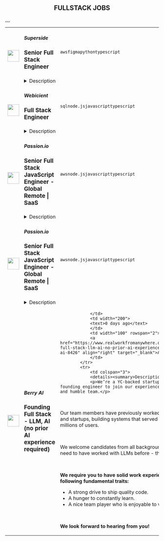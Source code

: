 <div align="center"><h2>FULLSTACK JOBS</h2></div><table><tr>
                <td width="100" height="100" rowspan="2">
                    <img src="https://avatars.githubusercontent.com/u/90309582?s=200&v=4" width="38px" height="auto">
                </td>
                <td width="300">
                    <h5>Superside</h5>
                    <h3>Senior Full Stack Engineer</h3>
                </td>
                <td width="300">
                    <code>aws</code><code>figma</code><code>python</code><code>typescript</code>
                </td>
                <td width="200">
                <text>0 days ago</text>
                </td>
                <td width="100" rowspan="2">
                <a href="https://www.realworkfromanywhere.com/jobs/senior-full-stack-engineer-superside-1800" align="right" target="_blank">Apply</a>
                </td>
            </tr>
            <tr>
                <td colspan="3">
                <details><summary>Description</summary>
                <div><span style="font-size: 10.5pt;">At Superside, we’re rethinking how creative work gets done. From automating design production to scaling product photography and digital assets, we help top global brands create faster, smarter, and at scale.</span></div><div><br></div><div><span style="font-size: 10.5pt;">As a </span><b style="font-size: 10.5pt;">Senior Full Stack Engineer</b><span style="font-size: 10.5pt;"> on our AI Consulting team, you’ll build the tools that power this transformation. You’ll design, prototype, and deploy AI-powered automation solutions that integrate LLMs, text-to-image, and text-to-voice models directly into creative workflows. This role is hands-on, highly collaborative, and designed for someone eager to push the boundaries of what’s possible at the intersection of AI and creativity.</span></div><div><span style="font-size: 10.5pt;">At Superside, we’re rethinking how creative work gets done. From automating design production to scaling product photography and digital assets, we help top global brands create faster, smarter, and at scale.</span></div><div><br></div><div><span style="font-size: 10.5pt;">As a </span><b style="font-size: 10.5pt;">Senior Full Stack Engineer</b><span style="font-size: 10.5pt;"> on our AI Consulting team, you’ll build the tools that power this transformation. You’ll design, prototype, and deploy AI-powered automation solutions that integrate LLMs, text-to-image, and text-to-voice models directly into creative workflows. This role is hands-on, highly collaborative, and designed for someone eager to push the boundaries of what’s possible at the intersection of AI and creativity.</span></div><h3>What you’ll do</h3><li>Develop and deploy AI-powered automation tools that streamline creative production for enterprise teams.</li><li>Translate customer needs into scalable technical solutions by collaborating closely with stakeholders.</li><li>Integrate AI models (LLMs, text-to-image, text-to-voice) into production-ready creative tools.</li><li>Build and optimize microservice-based software architectures for scalability and efficiency.</li><li>Prototype quickly, then refine proof-of-concepts into robust production applications.</li><li>Collaborate with AI engineers, designers, and product managers to ensure seamless user experiences in tools like Figma and Adobe Suite.</li><li>Identify opportunities to automate workflows and drive efficiency through innovative AI solutions.</li><h3>What you’ll need to succeed</h3><li>4+ years of professional experience developing enterprise-grade software in fast-paced environments (startup, scaleup, or consulting).</li><li>Strong full-stack development experience with <b>TypeScript</b>; experience with React and/or Python is a plus.</li><li>Familiarity with <b>AWS services</b> such as S3, RDS, and Lambda.</li><li>Hands-on experience integrating AI APIs (e.g., OpenAI, Fal.ai).</li><li>Ability to move quickly from prototypes to production-ready solutions.</li><li>Experience with creative tool integrations (Figma, Adobe Suite APIs) is a strong plus.</li><li>Excellent English communication skills for both technical and customer-facing collaboration.</li><li>Curiosity, adaptability, and a passion for building AI-powered products that redefine creative workflows.</li>
                </details>
                </td>
            </tr>,<tr>
                <td width="100" height="100" rowspan="2">
                    <img src="https://remotive.com/job/2047140/logo" width="38px" height="auto">
                </td>
                <td width="300">
                    <h5>Webicient</h5>
                    <h3>Full Stack Engineer</h3>
                </td>
                <td width="300">
                    <code>sql</code><code>node.js</code><code>javascript</code><code>typescript</code>
                </td>
                <td width="200">
                <text>0 days ago</text>
                </td>
                <td width="100" rowspan="2">
                <a href="https://www.realworkfromanywhere.com/jobs/full-stack-engineer-webicient-9471" align="right" target="_blank">Apply</a>
                </td>
            </tr>
            <tr>
                <td colspan="3">
                <details><summary>Description</summary>
                <p>We’re seeking a <strong>Senior Full-Stack Engineer</strong> to build and enhance our AI-powered contract management and financial analytics platform. You’ll work on complex technical challenges, implement sophisticated features, and contribute to a scalable multi-tenant SaaS application.</p>
<p><strong> </strong></p>
<div class="h1"><strong>Requirements to apply:</strong></div>
<ul style="">
<li style="">Working timezone: GMT ±4 (You must be ok working GMT +2 hours)</li>
<li style="">High Speed Internet (min 50/50 mbps)</li>
<li style="">HD Web camera</li>
<li style="">Proper headset and microphone</li>
</ul>
<p> </p>
<hr>
<div class="h2">Technical Responsibilities</div>
<div class="h3"> </div>
<div class="h3">Full-Stack Development</div>
<ul style="">
<li style="">
<p>Build complex multi-tenant SaaS features with proper data isolation</p>
</li>
<li style="">
<p>Develop AI-powered document processing workflows and integrations</p>
</li>
<li style="">
<p>Create financial dashboards and advanced reporting systems</p>
</li>
<li style="">
<p>Implement third-party integrations with accounting and payment platforms</p>
</li>
</ul>
<div class="h3">Engineering Excellence</div>
<ul style="">
<li style="">
<p>Write high-quality, maintainable code with comprehensive testing</p>
</li>
<li style="">
<p>Optimize database performance and design efficient schemas</p>
</li>
<li style="">
<p>Build scalable APIs and robust backend services</p>
</li>
<li style="">
<p>Develop responsive, modern UIs with excellent user experience</p>
</li>
</ul>
<p> </p>
<p> </p>
<hr>
<div class="h2">Technical Requirements</div>
<div class="h3">Core Skills</div>
<ul style="">
<li style="">
<p>5+ years full-stack development experience</p>
</li>
<li style="">
<p>Advanced proficiency in JavaScript/TypeScript and modern frameworks</p>
</li>
<li style="">
<p>Strong database skills with SQL and schema design</p>
</li>
<li style="">
<p>API development experience (REST/GraphQL)</p>
</li>
<li style="">
<p>Multi-tenant architecture understanding and implementation</p>
</li>
</ul>
<p> </p>
<div class="h3">Specialized Experience</div>
<ul style="">
<li style="">
<p>AI/ML API integration (OpenAI, Claude, etc.)</p>
</li>
<li style="">
<p>Document processing and file handling workflows</p>
</li>
<li style="">
<p>Financial calculations and business logic implementation</p>
</li>
<li style="">
<p>Enterprise integrations and webhook systems</p>
</li>
<li style="">
<p>Background processing and job queue management</p>
</li>
</ul>
<p> </p>
<div class="h3">Technical Stack</div>
<ul style="">
<li style="">
<p><strong>Frontend:</strong> React, Next.js, TypeScript, modern CSS frameworks</p>
</li>
<li style="">
<p><strong>Backend:</strong> Node.js, TypeScript, PostgreSQL, ORM libraries</p>
</li>
<li style="">
<p><strong>Integration:</strong> REST APIs, webhooks, OAuth flows</p>
</li>
<li style="">
<p><strong>Testing:</strong> Unit, integration, and end-to-end testing</p>
</li>
<li style="">
<p><strong>DevOps:</strong> Git workflows, CI/CD, deployment processes</p>
</li>
</ul>
<p> </p>
<p> </p>
<hr>
<div class="h2">What You’ll Build</div>
<ul style="">
<li style="">
<p>Sophisticated contract analysis features using AI</p>
</li>
<li style="">
<p>Complex pricing and financial calculation engines</p>
</li>
<li style="">
<p>Real-time data synchronization between multiple systems</p>
</li>
<li style="">
<p>Advanced UI components for data visualization and management</p>
</li>
<li style="">
<p>Scalable backend services handling high-volume document processing</p>
</li>
</ul>
<p> </p>
<p> </p>
<hr>
<div class="h2">Ideal Candidate</div>
<ul style="">
<li style="">
<p>Senior-level expertise in full-stack web development</p>
</li>
<li style="">
<p>Problem-solving skills for complex technical challenges</p>
</li>
<li style="">
<p>Experience with AI/ML integration in production applications</p>
</li>
<li style="">
<p>Financial or FinTech background preferred</p>
</li>
<li style="">
<p>Quality-focused with strong testing and debugging skills</p>
</li>
<li style="">
<p>Experience with n8n or other automation tools</p>
</li>
</ul>
<p> </p>
<p> </p>
<hr>
<div class="h2">Join Us</div>
<p>If you think you got what it takes, feel free to join us!</p>
<img src="https://remotive.com/job/track/2047140/blank.gif?source=public_api" alt=""/>
                </details>
                </td>
            </tr>,<tr>
                <td width="100" height="100" rowspan="2">
                    <img src="https://cdn.prod.website-files.com/606317d685e6b189218df406/609bf3658d09c6f57e1ddddb_WebClip.png" width="38px" height="auto">
                </td>
                <td width="300">
                    <h5>Passion.io</h5>
                    <h3>Senior Full Stack JavaScript Engineer - Global Remote | SaaS</h3>
                </td>
                <td width="300">
                    <code>aws</code><code>node.js</code><code>javascript</code><code>typescript</code>
                </td>
                <td width="200">
                <text>0 days ago</text>
                </td>
                <td width="100" rowspan="2">
                <a href="https://www.realworkfromanywhere.com/jobs/senior-full-stack-javascript-engineer-global-remote-saas-passion-io-195" align="right" target="_blank">Apply</a>
                </td>
            </tr>
            <tr>
                <td colspan="3">
                <details><summary>Description</summary>
                <h3>&lt;/&gt; Build the Future - Power Full Stack Experiences (and explore AI along the way!)</h3><p></p><p></p><h3>Do you…..</h3><p></p><p>💭dream in code</p><p><strong>{JS} </strong>speak fluent JavaScript</p><p>🤖tinker with AI projects just for fun?</p><p></p><p></p><p>At Passion.io, we empower creators to launch impactful mobile apps that change lives. We’re on a mission to build game-changing experiences, and we need a <strong>Senior Full Stack JavaScript Engineer</strong> who can <strong>thrive across the stack</strong> while exploring the next generation of tech, <strong>including AI-driven features.</strong></p><p></p><p></p><p>We’re looking for a world-class engineer who’s equally comfortable in the <strong>frontend</strong> and <strong>backend</strong>, with a product mindset that goes beyond code. If you’re excited about designing beautiful, high-performing applications and shaping scalable, resilient backends, all while having the opportunity to get hands-on with AI-powered development - this is your moment! 👊<br><br></p><h3> <br>What You Can Expect ⚙️</h3><p>Imagine joining a team where your skills shape <strong>both the look and the logic</strong> of cutting-edge applications. You’ll…</p><p><br></p><ul> <li> <strong>Full Stack Ownership:</strong> Build and maintain scalable web and mobile apps with <strong>React, React Native, Node.js, and GraphQL.</strong> </li> <li> <strong>Create end-to-end solutions from</strong> designing and optimizing backend services, APIs, and microservices to contributing to the Craft of intuitive, pixel-perfect User Interfaces that perform beautifully on Web, iOS, and Android.</li> <li> <strong>AI-Powered Features</strong> <em>(Optional, but exciting!)</em>: Collaborate on the design and implementation of AI-driven features using APIs like OpenAI or Gemini. </li> <li> <strong>Infrastructure Impact</strong>: Work with AWS to keep our systems secure, scalable, and lightning-fast.</li> <li> <strong>Code Quality &amp; Performance</strong>: Improve- and keep our codebase clean, efficient, and easy to build on. </li> <li> <strong>Mentorship &amp; Innovation:</strong> Share your expertise, guide junior engineers, and bring your freshest ideas to the table.</li> </ul><p><strong>Requirements</strong></p><h3>What We’re Looking For 🔍</h3><p></p><p>Are you the frontend innovator we’ve been searching for?</p><p></p><p>✅ <strong>Must-Have Experience:</strong></p><ul> <li>5+ years in JavaScript development (<strong>React, TypeScript, Node.js</strong>, and <strong>React Native </strong>expertise)</li> <li>Proven experience in <strong>full stack</strong> development - building both frontend and backend systems</li> <li>Some exposure to AI-powered tools, APIs, or projects (commercial or personal)</li> <li>GraphQL proficiency</li> <li>Solid understanding of microservices architecture</li> <li>Product Mindset: you think about the why behind the code<br><br> </li> </ul><p>🤩 <strong>Bonus Points (bring these and we’ll be </strong><em><strong>extra</strong></em><strong> hyped!)</strong></p><ul> <li>Experience building AI models or advanced AI features</li> <li>Strong AWS and infrastructure skills</li> <li>Experience with basic DevOps (CI/CD, monitoring, or deployment pipelines).</li> <li>A sharp design intuition with an eye for UX/UI polish</li> </ul><p><strong>Benefits</strong></p><h3> <strong>❤️ The Passion.io Experience: What We Do &amp; How We Work</strong><br> </h3><p>At Passion.io, we’re on a mission to empower creators to build and monetize their own mobile apps - without coding.&nbsp; Our platform lets 15,000+ creators launch their own mobile apps and teach their passion - no code, no hassle, just impact. Over 200,000 users (and counting!) are learning through the apps they’ve built.&nbsp; You’ll be working inside a fast-moving, fully remote team that’s passionate about creator economy, product-led growth, and helping people succeed.<br></p><p><strong>Here’s what makes working with us, well... kinda awesome 🤩<br></strong></p><p></p><p>🌍 <strong>Remote-First</strong> - Work from anywhere in the world!<br>✈️ <strong>Global Gatherings</strong> - We meet in epic locations (think: Croatia, Portugal, Greece).<br>📈 <strong>Career Growth</strong> - We invest in YOU with coaching, training, and conferences.<br>⚡ <strong>Creative Freedom</strong> - Your ideas shape the product. Your code powers the experience.<br>🖥️ <strong>Tech Gear Budget </strong>- Get the setup you need to create at your best.<br>🏝️ <strong>Time Off That Counts</strong> - 24 paid vacation days + 10 "Celebration Leave" days for holidays that actually matter to you.<br>👶 <strong>Paid Parental Leave </strong>- Because family first, always.<br> </p><h3>What your hiring journey looks like ⛵</h3><p></p><p>We’re excited to share the path you'll take as you explore this opportunity with us. We respect your time and skills, so our process is streamlined and engaging - Here’s what your adventure will look like:</p><ul> <li> <strong>Initial Discovery: </strong>A quick discovery call with Monique, our Sr. Talent Manager, to align expectations.</li> <li> <strong>Showcase Your Skills: </strong>A live coding challenge where you'll demonstrate your expertise and problem-solving skills in a practical setting.</li> <li> <strong>Deep Dive: </strong>A technical discussion with our Principal Engineer, Darko, where you'll explore AI implementations and architectural decisions.</li> <li> <strong>Vision Alignment:</strong> A final conversation with our Head of Engineering, Nuno, to ensure that your vision and our mission align perfectly.</li> </ul><p></p><p>👇 Ready to build the future (and your future) with us?</p><p>Whether you’re AI-experienced or AI-curious, if you’ve got full stack firepower and a product-focused mind, we want to hear from you!<br><br></p><p>Hit APPLY and let’s shape what’s next together! 🚀<br><br></p><p>___________________________________________________________________________________________________</p><p></p><p>Privacy Notice:</p><p><a href="https://passion.io/privacy-policy" rel="nofollow noreferrer noopener" class="external">Here’s</a> a link to our privacy policy. In this policy, you will find information about our compliance with GDPR (data protection law.) You can find how to send us a request to let you access your data that we have collected, request us to delete your data, correct any inaccuracies or restrict our processing of your data. All questions, comments and requests regarding this Privacy Notice should be addressed to recruiting@passion.io</p><p></p><p></p>
                </details>
                </td>
            </tr>,<tr>
                <td width="100" height="100" rowspan="2">
                    <img src="https://cdn.prod.website-files.com/606317d685e6b189218df406/609bf3658d09c6f57e1ddddb_WebClip.png" width="38px" height="auto">
                </td>
                <td width="300">
                    <h5>Passion.io</h5>
                    <h3>Senior Full Stack JavaScript Engineer - Global Remote | SaaS</h3>
                </td>
                <td width="300">
                    <code>aws</code><code>node.js</code><code>javascript</code><code>typescript</code>
                </td>
                <td width="200">
                <text>0 days ago</text>
                </td>
                <td width="100" rowspan="2">
                <a href="https://www.realworkfromanywhere.com/jobs/senior-full-stack-javascript-engineer-global-remote-saas-passion-io-4983" align="right" target="_blank">Apply</a>
                </td>
            </tr>
            <tr>
                <td colspan="3">
                <details><summary>Description</summary>
                <h3>&lt;/&gt; Build the Future - Power Full Stack Experiences (and explore AI along the way!)</h3><p></p><p></p><h3>Do you…..</h3><p></p><p>💭dream in code</p><p><strong>{JS} </strong>speak fluent JavaScript</p><p>🤖tinker with AI projects just for fun?</p><p></p><p></p><p>At Passion.io, we empower creators to launch impactful mobile apps that change lives. We’re on a mission to build game-changing experiences, and we need a <strong>Senior Full Stack JavaScript Engineer</strong> who can <strong>thrive across the stack</strong> while exploring the next generation of tech, <strong>including AI-driven features.</strong></p><p></p><p></p><p>We’re looking for a world-class engineer who’s equally comfortable in the <strong>frontend</strong> and <strong>backend</strong>, with a product mindset that goes beyond code. If you’re excited about designing beautiful, high-performing applications and shaping scalable, resilient backends, all while having the opportunity to get hands-on with AI-powered development - this is your moment! 👊<br><br></p><h3> <br>What You Can Expect ⚙️</h3><p>Imagine joining a team where your skills shape <strong>both the look and the logic</strong> of cutting-edge applications. You’ll…</p><p><br></p><ul> <li> <strong>Full Stack Ownership:</strong> Build and maintain scalable web and mobile apps with <strong>React, React Native, Node.js, and GraphQL.</strong> </li> <li> <strong>Create end-to-end solutions from</strong> designing and optimizing backend services, APIs, and microservices to contributing to the Craft of intuitive, pixel-perfect User Interfaces that perform beautifully on Web, iOS, and Android.</li> <li> <strong>AI-Powered Features</strong> <em>(Optional, but exciting!)</em>: Collaborate on the design and implementation of AI-driven features using APIs like OpenAI or Gemini. </li> <li> <strong>Infrastructure Impact</strong>: Work with AWS to keep our systems secure, scalable, and lightning-fast.</li> <li> <strong>Code Quality &amp; Performance</strong>: Improve- and keep our codebase clean, efficient, and easy to build on. </li> <li> <strong>Mentorship &amp; Innovation:</strong> Share your expertise, guide junior engineers, and bring your freshest ideas to the table.</li> </ul><p><strong>Requirements</strong></p><h3>What We’re Looking For 🔍</h3><p></p><p>Are you the frontend innovator we’ve been searching for?</p><p></p><p>✅ <strong>Must-Have Experience:</strong></p><ul> <li>5+ years in JavaScript development (<strong>React, TypeScript, Node.js</strong>, and <strong>React Native </strong>expertise)</li> <li>Proven experience in <strong>full stack</strong> development - building both frontend and backend systems</li> <li>Some exposure to AI-powered tools, APIs, or projects (commercial or personal)</li> <li>GraphQL proficiency</li> <li>Solid understanding of microservices architecture</li> <li>Product Mindset: you think about the why behind the code<br><br> </li> </ul><p>🤩 <strong>Bonus Points (bring these and we’ll be </strong><em><strong>extra</strong></em><strong> hyped!)</strong></p><ul> <li>Experience building AI models or advanced AI features</li> <li>Strong AWS and infrastructure skills</li> <li>Experience with basic DevOps (CI/CD, monitoring, or deployment pipelines).</li> <li>A sharp design intuition with an eye for UX/UI polish</li> </ul><p><strong>Benefits</strong></p><h3> <strong>❤️ The Passion.io Experience: What We Do &amp; How We Work</strong><br> </h3><p>At Passion.io, we’re on a mission to empower creators to build and monetize their own mobile apps - without coding.&nbsp; Our platform lets 15,000+ creators launch their own mobile apps and teach their passion - no code, no hassle, just impact. Over 200,000 users (and counting!) are learning through the apps they’ve built.&nbsp; You’ll be working inside a fast-moving, fully remote team that’s passionate about creator economy, product-led growth, and helping people succeed.<br></p><p><strong>Here’s what makes working with us, well... kinda awesome 🤩<br></strong></p><p></p><p>🌍 <strong>Remote-First</strong> - Work from anywhere in the world!<br>✈️ <strong>Global Gatherings</strong> - We meet in epic locations (think: Croatia, Portugal, Greece).<br>📈 <strong>Career Growth</strong> - We invest in YOU with coaching, training, and conferences.<br>⚡ <strong>Creative Freedom</strong> - Your ideas shape the product. Your code powers the experience.<br>🖥️ <strong>Tech Gear Budget </strong>- Get the setup you need to create at your best.<br>🏝️ <strong>Time Off That Counts</strong> - 24 paid vacation days + 10 "Celebration Leave" days for holidays that actually matter to you.<br>👶 <strong>Paid Parental Leave </strong>- Because family first, always.<br> </p><h3>What your hiring journey looks like ⛵</h3><p></p><p>We’re excited to share the path you'll take as you explore this opportunity with us. We respect your time and skills, so our process is streamlined and engaging - Here’s what your adventure will look like:</p><ul> <li> <strong>Initial Discovery: </strong>A quick discovery call with Monique, our Sr. Talent Manager, to align expectations.</li> <li> <strong>Showcase Your Skills: </strong>A live coding challenge where you'll demonstrate your expertise and problem-solving skills in a practical setting.</li> <li> <strong>Deep Dive: </strong>A technical discussion with our Principal Engineer, Darko, where you'll explore AI implementations and architectural decisions.</li> <li> <strong>Vision Alignment:</strong> A final conversation with our Head of Engineering, Nuno, to ensure that your vision and our mission align perfectly.</li> </ul><p></p><p>👇 Ready to build the future (and your future) with us?</p><p>Whether you’re AI-experienced or AI-curious, if you’ve got full stack firepower and a product-focused mind, we want to hear from you!<br><br></p><p>Hit APPLY and let’s shape what’s next together! 🚀<br><br></p><p>___________________________________________________________________________________________________</p><p></p><p>Privacy Notice:</p><p><a href="https://passion.io/privacy-policy" rel="nofollow noreferrer noopener" class="external">Here’s</a> a link to our privacy policy. In this policy, you will find information about our compliance with GDPR (data protection law.) You can find how to send us a request to let you access your data that we have collected, request us to delete your data, correct any inaccuracies or restrict our processing of your data. All questions, comments and requests regarding this Privacy Notice should be addressed to recruiting@passion.io</p><p></p><p></p>
                </details>
                </td>
            </tr>,<tr>
                <td width="100" height="100" rowspan="2">
                    <img src="https://remotive.com/job/2042062/logo" width="38px" height="auto">
                </td>
                <td width="300">
                    <h5>Berry AI</h5>
                    <h3>Founding Full Stack - LLM, AI (no prior AI experience required)</h3>
                </td>
                <td width="300">
                    
                </td>
                <td width="200">
                <text>0 days ago</text>
                </td>
                <td width="100" rowspan="2">
                <a href="https://www.realworkfromanywhere.com/jobs/founding-full-stack-llm-ai-no-prior-ai-experience-required-berry-ai-8426" align="right" target="_blank">Apply</a>
                </td>
            </tr>
            <tr>
                <td colspan="3">
                <details><summary>Description</summary>
                <p>We’re a YC-backed startup, looking for a founding engineer to join our experienced, hard-working, and humble team.</p>
<p> </p>
<p>Our team members have previously worked at both big tech and startups, building systems that served hundreds of millions of users.</p>
<p> </p>
<p>We welcome candidates from all backgrounds. You don’t need to have worked with LLMs before - though a plus.</p>
<p> </p>
<p><strong>We require you to have solid work experience with the following fundamental traits:</strong></p>
<ul style="">
<li style="">A strong drive to ship quality code.</li>
<li style="">A hunger to constantly learn.</li>
<li style="">A nice team player who is enjoyable to work with.</li>
</ul>
<p> </p>
<p><strong>We look forward to hearing from you!</strong></p>
<img src="https://remotive.com/job/track/2042062/blank.gif?source=public_api" alt=""/>
                </details>
                </td>
            </tr></table>